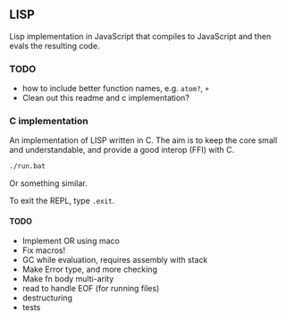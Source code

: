 ## LISP

Lisp implementation in JavaScript that compiles to JavaScript and then evals the resulting code.

### TODO

- how to include better function names, e.g. `atom?`, `+`
- Clean out this readme and c implementation?

### C implementation

An implementation of LISP written in C. The aim is to keep the core small and understandable, and provide a good interop (FFI) with C.

```bash
./run.bat
```

Or something similar.

To exit the REPL, type `.exit`.

#### TODO

- Implement OR using maco
- Fix macros!
- GC while evaluation, requires assembly with stack
- Make Error type, and more checking
- Make fn body multi-arity
- read to handle EOF (for running files)
- destructuring
- tests
